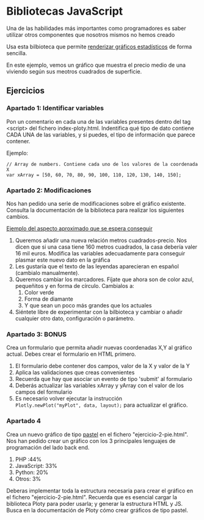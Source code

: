 # Bibliotecas JavaScript

Una de las habilidades más importantes como programadores es saber utilizar otros componentes que nosotros mismos no hemos creado

Usa esta bilbioteca que permite [renderizar gráficos estadísticos](https://plotly.com/javascript/) de forma sencilla.

En este ejemplo, vemos un gráfico que muestra el precio medio de una viviendo según sus meotros cuadrados de superficie.

## Ejercicios

### Apartado 1: Identificar variables 
Pon un comentario en cada una de las variables presentes dentro del tag \<script> del fichero index-ploty.html. Indentifica qué tipo de dato contiene CADA UNA de las variables, y si puedes, el tipo de información que parece contener.

Ejemplo:


```
// Array de numbers. Contiene cada uno de los valores de la coordenada X
var xArray = [50, 60, 70, 80, 90, 100, 110, 120, 130, 140, 150];
```

### Apartado 2: Modificaciones
Nos han pedido una serie de modificaciones sobre el gráfico existente. Consulta la documentación de la biblioteca para realizar los siguientes cambios.

[Ejemplo del aspecto aproximado que se espera conseguir](https://oscarm.tinytake.com/msc/Njg4NDQwNF8xOTU1NzYwOQ)

1. Queremos añadir una nueva relación metros cuadrados-precio. Nos dicen que si una casa tiene 160 metros cuadrados, la casa debería valer 16 mil euros. Modifica las variables adecuadamente para conseguir plasmar este nuevo dato en la gráfica
2. Les gustaría que el texto de las leyendas aparecieran en español (cambialo manualmente). 
3. Queremos cambiar los marcadores. Fíjate que ahora son de color azul, pequeñitos y en forma de círculo. Cambialos a:
   1. Color verde
   2. Forma de diamante
   3. Y que sean un poco más grandes que los actuales
4. Siéntete libre de experimentar con la bilbioteca y cambiar o añadir cualquier otro dato, configuración o parámetro.

### Apartado 3: BONUS

Crea un formulario que permita añadir nuevas coordenadas X,Y al gráfico actual. Debes crear el formulario en HTML primero.

1. El formulario debe contener dos campos, valor de la X y valor de la Y
2. Aplica las validaciones que creas convenientes
3. Recuerda que hay que asociar un evento de tipo 'submit' al formulario
4. Deberás actualizar las variables xArray y yArray con el valor de los campos del formulario
5. Es necesario volver ejecutar la instrucción `    Plotly.newPlot("myPlot", data, layout);` para actualizar el gráfico.

### Apartado 4

Crea un nuevo gráfico de tipo [pastel](https://oscarm.tinytake.com/msc/Njg4Njg5M18xOTU2MDU2MA) en el fichero "ejercicio-2-pie.html". Nos han pedido crear un gráfico con los 3 principales lenguajes de programación del lado back end.

1. PHP :44%
2. JavaScript: 33%
3. Python: 20%
4. Otros: 3%

Deberas implementar toda la estructura necesaria para crear el gráfico en el fichero  "ejercicio-2-pie.html". Recuerda que es esencial cargar la biblioteca Ploty para poder usarla; y generar la estructura HTML y JS. Busca en la documentación de Ploty cómo crear gráficos de tipo pastel.

